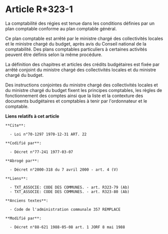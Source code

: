 # Article R*323-1

La comptabilité des régies est tenue dans les conditions définies par un plan comptable conforme au plan comptable général.

Ce plan comptable est arrêté par le ministre chargé des collectivités locales et le ministre chargé du budget, après avis du
Conseil national de la comptabilité. Des plans comptables particuliers à certaines activités peuvent être définis selon la
même procédure.

La définition des chapitres et articles des crédits budgétaires est fixée par arrêté conjoint du ministre chargé des
collectivités locales et du ministre chargé du budget.

Des instructions conjointes du ministre chargé des collectivités locales et du ministre chargé du budget fixent les principes
comptables, les règles de fonctionnement des comptes ainsi que la liste et la contexture des documents budgétaires et
comptables à tenir par l'ordonnateur et le comptable.

**Liens relatifs à cet article**

	**Cite**:

	  - Loi n°70-1297 1970-12-31 ART. 22

	**Codifié par**:

	  - Décret n°77-241 1977-03-07

	**Abrogé par**:

	  - Décret n°2000-318 du 7 avril 2000 - art. 4 (V)

	**Liens**:

	  - TXT_ASSOCIE: CODE DES COMMUNES. - art. R323-79 (Ab)
	  - TXT_ASSOCIE: CODE DES COMMUNES. - art. R323-80 (Ab)

	**Anciens textes**:

	  - Code de l'administration communale 357 REMPLACE

	**Modifié par**:

	  - Décret n°88-621 1988-05-08 art. 1 JORF 8 mai 1988
